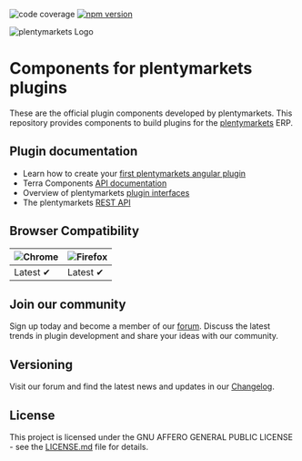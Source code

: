 ![code coverage](https://img.shields.io/badge/coverage-50.72%25-yellow)
[![npm version](https://badge.fury.io/js/%40plentymarkets%2Fterra-components.svg)](https://badge.fury.io/js/%40plentymarkets%2Fterra-components)

![plentymarkets Logo](http://www.plentymarkets.eu/layout/pm/images/logo/plentymarkets-logo.jpg)

# Components for plentymarkets plugins

These are the official plugin components developed by plentymarkets. This repository provides components to build plugins for the [plentymarkets](https://www.plentymarkets.eu/tour/) ERP.

## Plugin documentation

-   Learn how to create your [first plentymarkets angular plugin](https://developers.plentymarkets.com/tutorials/angular-plugin)
-   Terra Components [API documentation](https://developers.plentymarkets.com/terra-doc/components)
-   Overview of plentymarkets [plugin interfaces](https://developers.plentymarkets.com/dev-doc/basics#guide-interface)
-   The plentymarkets [REST API](https://developers.plentymarkets.com/rest-doc/introduction)

## Browser Compatibility

| ![Chrome](https://raw.github.com/alrra/browser-logos/master/src/chrome/chrome_48x48.png) | ![Firefox](https://raw.github.com/alrra/browser-logos/master/src/firefox/firefox_48x48.png) |
| ---------------------------------------------------------------------------------------- | ------------------------------------------------------------------------------------------- |
| Latest ✔                                                                                 | Latest ✔                                                                                    |

## Join our community

Sign up today and become a member of our [forum](https://forum.plentymarkets.com/c/plugin-entwicklung/plugin-backend-ui). Discuss the latest trends in plugin development and share your ideas with our community.

## Versioning

Visit our forum and find the latest news and updates in our [Changelog](https://github.com/plentymarkets/terra-components/blob/5.X.X/CHANGELOG.md).

## License

This project is licensed under the GNU AFFERO GENERAL PUBLIC LICENSE - see the [LICENSE.md](/LICENSE.md) file for details.
